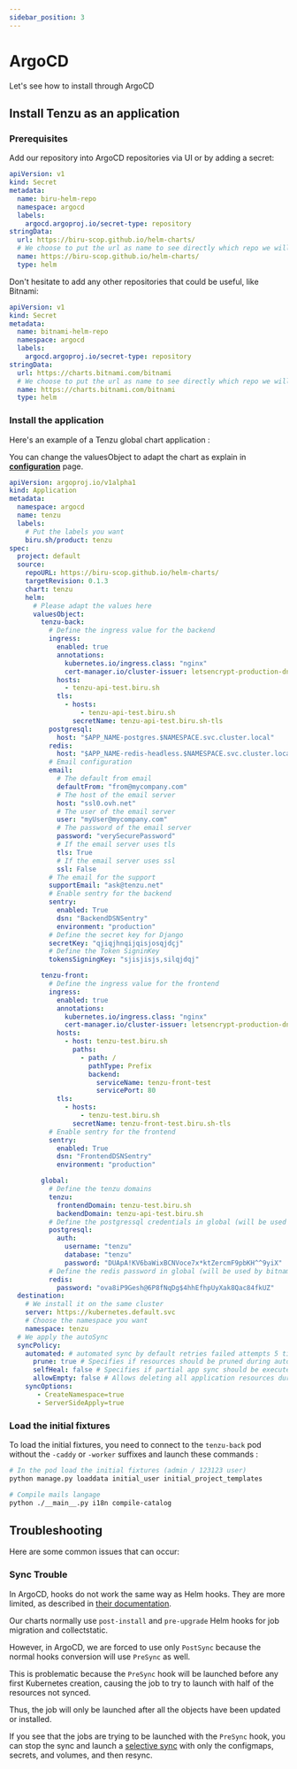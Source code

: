```yaml
---
sidebar_position: 3
---
```


# ArgoCD

Let's see how to install through ArgoCD

## Install Tenzu as an application

### Prerequisites 

Add our repository into ArgoCD repositories via UI or by adding a secret:

```yaml
apiVersion: v1
kind: Secret
metadata:
  name: biru-helm-repo
  namespace: argocd
  labels:
    argocd.argoproj.io/secret-type: repository
stringData:
  url: https://biru-scop.github.io/helm-charts/
  # We choose to put the url as name to see directly which repo we will use
  name: https://biru-scop.github.io/helm-charts/
  type: helm
```

Don't hesitate to add any other repositories that could be useful, like Bitnami:

```yaml
apiVersion: v1
kind: Secret
metadata:
  name: bitnami-helm-repo
  namespace: argocd
  labels:
    argocd.argoproj.io/secret-type: repository
stringData:
  url: https://charts.bitnami.com/bitnami
  # We choose to put the url as name to see directly which repo we will use
  name: https://charts.bitnami.com/bitnami
  type: helm
```

### Install the application 

Here's an example of a Tenzu global chart application :

You can change the valuesObject to adapt the chart as explain in **[configuration](./configuration.md)** page.

```yaml
apiVersion: argoproj.io/v1alpha1
kind: Application
metadata:
  namespace: argocd
  name: tenzu
  labels:
    # Put the labels you want
    biru.sh/product: tenzu
spec:
  project: default
  source:
    repoURL: https://biru-scop.github.io/helm-charts/
    targetRevision: 0.1.3
    chart: tenzu
    helm:
      # Please adapt the values here
      valuesObject:
        tenzu-back:
          # Define the ingress value for the backend
          ingress:
            enabled: true
            annotations: 
              kubernetes.io/ingress.class: "nginx"
              cert-manager.io/cluster-issuer: letsencrypt-production-dns01
            hosts:
              - tenzu-api-test.biru.sh
            tls:
              - hosts:
                  - tenzu-api-test.biru.sh
                secretName: tenzu-api-test.biru.sh-tls
          postgresql:
            host: "$APP_NAME-postgres.$NAMESPACE.svc.cluster.local"
          redis:
            host: "$APP_NAME-redis-headless.$NAMESPACE.svc.cluster.local"
          # Email configuration
          email:
            # The default from email
            defaultFrom: "from@mycompany.com"
            # The host of the email server
            host: "ssl0.ovh.net"
            # The user of the email server
            user: "myUser@mycompany.com"
            # The password of the email server
            password: "verySecurePassword"
            # If the email server uses tls
            tls: True
            # If the email server uses ssl
            ssl: False
          # The email for the support
          supportEmail: "ask@tenzu.net"
          # Enable sentry for the backend
          sentry:
            enabled: True
            dsn: "BackendDSNSentry"
            environment: "production"
          # Define the secret key for Django
          secretKey: "qjiqjhnqijqisjosqjdçj"
          # Define the Token SigninKey
          tokensSigningKey: "sjisjisjs,silqjdqj"

        tenzu-front:
          # Define the ingress value for the frontend
          ingress:
            enabled: true
            annotations: 
              kubernetes.io/ingress.class: "nginx"
              cert-manager.io/cluster-issuer: letsencrypt-production-dns01
            hosts:
              - host: tenzu-test.biru.sh
                paths:
                  - path: /
                    pathType: Prefix
                    backend:
                      serviceName: tenzu-front-test
                      servicePort: 80
            tls:
              - hosts:
                  - tenzu-test.biru.sh
                secretName: tenzu-front-test.biru.sh-tls
          # Enable sentry for the frontend
          sentry:
            enabled: True
            dsn: "FrontendDSNSentry"
            environment: "production"

        global:
          # Define the tenzu domains
          tenzu:
            frontendDomain: tenzu-test.biru.sh
            backendDomain: tenzu-api-test.biru.sh
          # Define the postgressql credentials in global (will be used by bitnami/postgresql)
          postgresql:
            auth:
              username: "tenzu"
              database: "tenzu"
              password: "DUApA!KV6baWixBCNVoce7x*ktZercmF9pbKH^^9yiX"
          # Define the redis password in global (will be used by bitnami/redis)
          redis:
            password: "ova8iP9Gesh@6P8fNqDg$4hhEfhpUyXak8Qac84fkUZ"
  destination:
    # We install it on the same cluster
    server: https://kubernetes.default.svc
    # Choose the namespace you want
    namespace: tenzu
  # We apply the autoSync
  syncPolicy:
    automated: # automated sync by default retries failed attempts 5 times with following delays between attempts ( 5s, 10s, 20s, 40s, 80s ); retry controlled using `retry` field.
      prune: true # Specifies if resources should be pruned during auto-syncing ( false by default ).
      selfHeal: false # Specifies if partial app sync should be executed when resources are changed only in target Kubernetes cluster and no git change detected ( false by default ).
      allowEmpty: false # Allows deleting all application resources during automatic syncing ( false by default ).
    syncOptions:
       - CreateNamespace=true
       - ServerSideApply=true
```

### Load the initial fixtures 

To load the initial fixtures, you need to connect to the `tenzu-back` pod without the `-caddy` or `-worker` suffixes and launch these commands :

```bash
# In the pod load the initial fixtures (admin / 123123 user)
python manage.py loaddata initial_user initial_project_templates 

# Compile mails langage
python ./__main__.py i18n compile-catalog

```


## Troubleshooting

Here are some common issues that can occur:

### Sync Trouble

In ArgoCD, hooks do not work the same way as Helm hooks. They are more limited, as described in [their documentation](https://argo-cd.readthedocs.io/en/stable/user-guide/helm/#helm-hooks).

Our charts normally use `post-install` and `pre-upgrade` Helm hooks for job migration and collectstatic.

However, in ArgoCD, we are forced to use only `PostSync` because the normal hooks conversion will use `PreSync` as well.

This is problematic because the `PreSync` hook will be launched before any first Kubernetes creation, causing the job to try to launch with half of the resources not synced.

Thus, the job will only be launched after all the objects have been updated or installed.

If you see that the jobs are trying to be launched with the `PreSync` hook, you can stop the sync and launch a [selective sync](https://argo-cd.readthedocs.io/en/stable/user-guide/selective_sync/) with only the configmaps, secrets, and volumes, and then resync.
